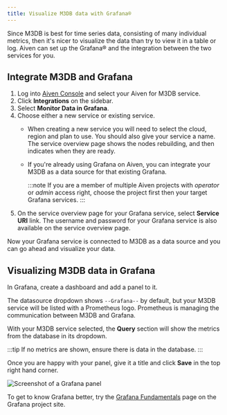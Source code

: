 ```yaml
---
title: Visualize M3DB data with Grafana®
---
```


Since M3DB is best for time series data, consisting of many individual metrics, then it's nicer to visualize the data than try to view it in a table or log. Aiven can set up the Grafana® and the integration between the two services for you.

## Integrate M3DB and Grafana

1.  Log into [Aiven Console](https://console.aiven.io) and select your
    Aiven for M3DB service.
2.  Click **Integrations** on the sidebar.
3.  Select **Monitor Data in Grafana**.
4.  Choose either a new service or existing service.
    -   When creating a new service you will need to select the cloud,
        region and plan to use. You should also give your service a
        name. The service overview page shows the nodes rebuilding, and
        then indicates when they are ready.

    -   If you're already using Grafana on Aiven, you can integrate
        your M3DB as a data source for that existing Grafana.

        :::note
        If you are a member of multiple Aiven projects with *operator*
        or *admin* access right, choose the project first
        then your target Grafana services.
        :::
5.  On the service overview page for your Grafana service, select
    **Service URI** link. The username and password for your Grafana
    service is also available on the service overview page.

Now your Grafana service is connected to M3DB as a data source and you
can go ahead and visualize your data.

## Visualizing M3DB data in Grafana

In Grafana, create a dashboard and add a panel to it.

The datasource dropdown shows `--Grafana--` by default, but your M3DB
service will be listed with a Prometheus logo. Prometheus is
managing the communication between M3DB and Grafana.

With your M3DB service selected, the **Query** section will show the
metrics from the database in its dropdown.

:::tip
If no metrics are shown, ensure there is data in the database.
:::

Once you are happy with your panel, give it a title and click **Save**
in the top right hand corner.

![Screenshot of a Grafana panel](/images/content/products/m3db/m3db-grafana.png)

To get to know Grafana better, try the [Grafana
Fundamentals](https://grafana.com/tutorials/grafana-fundamentals/?pg=docs)
page on the Grafana project site.
